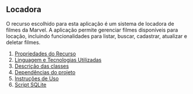 ## Locadora 

O recurso escolhido para esta aplicação é um sistema de locadora de filmes da Marvel. A aplicação permite gerenciar filmes disponíveis para locação, incluindo funcionalidades para listar, buscar, cadastrar, atualizar e deletar filmes. 


<ol>

<li><a href="docs/PropriedadesRecurso.md"> Propriedades do Recurso </a></li>
<li><a href="docs/LinguagensEtecnologia.md"> Linguagem e Tecnologias Utilizadas </a></li>
<li><a href="docs/DescriçãoClasses.md">  Descrição das classes </a></li>
<li><a href="docs/DependênciasProjeto.md">Dependências do projeto </a></li>
<li><a href="docs/Instruções.md"> Instruções de Uso </a></li>
<li><a href="docs/Scriptbd.md"> Script SQLite </a></li>
</ol>






